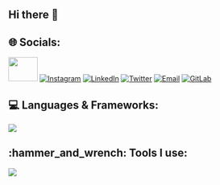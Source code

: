 ## Hi there 👋

<div align="left">
<h2>🌐 Socials:</h2>
  
[<a href="https://www.facebook.com/maxjherzon.rodaspalcios/"><img src="https://raw.githubusercontent.com/rahuldkjain/github-profile-readme-generator/master/src/images/icons/Social/facebook.svg" height="48" width="58"/></a>](https://www.facebook.com/maxjherzon.rodaspalcios)
[![Instagram](https://skillicons.dev/icons?i=instagram)](https://www.instagram.com/maxrodas99/)
[![LinkedIn](https://skillicons.dev/icons?i=linkedin)](https://www.linkedin.com/in/max-jherzon-rodas-palacios-5b0948254/)
[![Twitter](https://skillicons.dev/icons?i=twitter)](https://twitter.com/M4x241)
[![Email](https://skillicons.dev/icons?i=gmail)](mailto:maxrodaspc@gmail.com)
[![GitLab](https://skillicons.dev/icons?i=gitlab)](https://gitlab.com/maxrodaspc)
</div>

<h2 align="left">💻 Languages & Frameworks:</h2>
<p align="left">
    <img src="https://skillicons.dev/icons?i=cpp,py,html,css,js,ts,nestjs,vue,php,mysql" />
</p>

<h2 align="left">:hammer_and_wrench: Tools I use:</h2>
<p align="left">
    <img src="https://skillicons.dev/icons?i=git,github,gitlab,npm,vscode,linux,sublime" />
</p>

